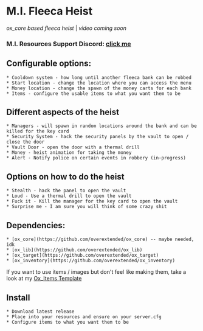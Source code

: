 # M.I. Fleeca Heist
*ox_core based fleeca heist* | *video coming soon*
### M.I. Resources Support Discord: [click me](https://discord.gg/XwhBUGErxY)

## Configurable options:
    * Cooldown system - how long until another fleeca bank can be robbed
    * Start location - change the location where you can access the menu
    * Money location - change the spawn of the money carts for each bank
    * Items - configure the usable items to what you want them to be
## Different aspects of the heist
    * Managers - will spawn in random locations around the bank and can be killed for the key card
    * Security System - hack the security panels by the vault to open / close the door
    * Vault Door - open the door with a thermal drill
    * Money - heist animation for taking the money
    * Alert - Notify police on certain events in robbery (in-progress)
## Options on how to do the heist
    * Stealth - hack the panel to open the vault
    * Loud - Use a thermal drill to open the vault
    * Fuck it - Kill the manager for the key card to open the vault
    * Surprise me - I am sure you will think of some crazy shit
## Dependencies:
    * [ox_core](https://github.com/overextended/ox_core) -- maybe needed, idk
    * [ox_lib](https://github.com/overextended/ox_lib)
    * [ox_target](https://github.com/overextended/ox_target)
    * [ox_inventory](https://github.com/overextended/ox_inventory)
If you want to use items / images but don't feel like making them, take a look at my [Ox_Items Template](https://github.com/MIAgimir/Ox_Inventory-ItemsTemplate/releases)
## Install
    * Download latest release
    * Place into your resources and ensure on your server.cfg
    * Configure items to what you want them to be

